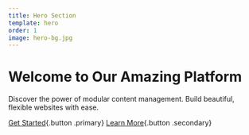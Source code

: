 ```yaml
---
title: Hero Section
template: hero
order: 1
image: hero-bg.jpg
---
```


# Welcome to Our Amazing Platform

Discover the power of modular content management. Build beautiful, flexible websites with ease.

[Get Started](#features){.button .primary}
[Learn More](#about){.button .secondary} 